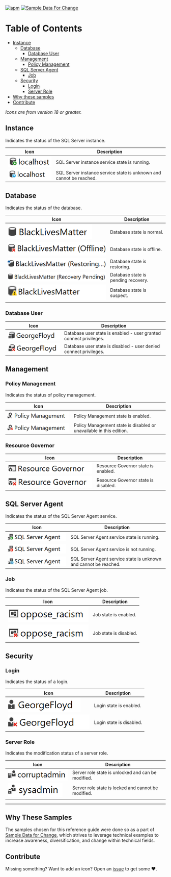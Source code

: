 
[![apm](https://img.shields.io/apm/l/vim-mode.svg)](https://github.com/LowlyDBA/ExpressSQL/) [![Sample Data For Change](https://img.shields.io/badge/Sample%20Data%20For%20Change-%E2%9D%A4-red)][sdfc] 

# Table of Contents

* [Instance](#instance)
  * [Database](#database)
    * [Database User](#database-user)
  * [Management](#management)
    * [Policy Management](#policy-management)
  * [SQL Server Agent](#sql-server-agent)
    * [Job](#job)
  * [Security](#security)
    * [Login](#login)
    * [Server Role](#server-role)
* [Why these samples](#why-these-samples)
* [Contribute](#contribute)

*Icons are from version 18 or greater.*

## Instance

Indicates the status of the SQL Server instance.

| Icon | Description |
| ---- | ----------- |
| ![Instance running](assets/instance_running.png) | SQL Server instance service state is running. |
| ![Instance unknown](assets/instance_unknown.png) | SQL Server instance service state is unknown and cannot be reached. |

## Database

Indicates the status of the database.

| Icon | Description |
| ---- | ----------- |
| ![Database normal](assets/db_normal.png) | Database state is normal. |
| ![Database offline](assets/db_offline.png) | Database state is offline. |
| ![Database restoring](assets/db_restoring.png) | Database state is restoring. |
| ![Database recovery](assets/db_recoverypending.png) | Database state is pending recovery. |
| ![Database suspect](assets/db_suspect.png) | Database state is suspect. |

### Database User

| Icon | Description |
| ---- | ----------- |
| ![Dbuser enabled](assets/dbuser_enabled.png) | Database user state is enabled - user granted connect privileges. |
| ![Dbuser disabled](assets/dbuser_disabled.png) | Database user state is disabled - user denied connect privileges. |

## Management

### Policy Management

Indicates the status of policy management.

| Icon | Description |
| ---- | ----------- |
| ![PolicyMgmt enabled](assets/policymgmt_enabled.png) | Policy Management state is enabled. |
| ![PolicyMgmt disabled](assets/policymgmt_disabled.png) | Policy Management state is disabled or unavailable in this edition. |

### Resource Governor

| Icon | Description |
| ---- | ----------- |
| ![ResourceGov enabled](assets/resourcegov_enabled.png) | Resource Governor state is enabled. |
| ![ResourceGov disabled](assets/resourcegov_disabled.png) | Resource Governor state is disabled. |

## SQL Server Agent

Indicates the status of the SQL Server Agent service.

| Icon | Description |
| ---- | ----------- |
| ![Agent enabled](assets/agent_enabled.png) | SQL Server Agent service state is running. |
| ![Agent disabled](assets/agent_disabled.png) | SQL Server Agent service is not running. |
| ![Agent unknown](assets/agent_unknown.png) | SQL Server Agent service state is unknown and cannot be reached. |

### Job

Indicates the status of the SQL Server Agent job.

| Icon | Description |
| ---- | ----------- |
| ![Job enabled](assets/job_enabled.png) | Job state is enabled. |
| ![Job disabled](assets/job_disabled.png) | Job state is disabled. |

## Security

### Login

Indicates the status of a login.

| Icon | Description |
| ---- | ----------- |
| ![Login enabled](assets/login_enabled.png) | Login state is enabled. |
| ![Login disabled](assets/login_disabled.png) | Login state is disabled. |

### Server Role

Indicates the modification status of a server role.

| Icon | Description |
| ---- | ----------- |
| ![ServerRole unlocked](assets/serverrole_unlocked.png) | Server role state is unlocked and can be modified. |
| ![ServerRole locked](assets/serverrole_locked.png) | Server role state is locked and cannot be modified. |

---

## Why These Samples

The samples chosen for this reference guide were done so as a part of [Sample Data for Change][samps], which strives
to leverage technical examples to increase awareness, diversification, and change within technical fields.

## Contribute

Missing something? Want to add an icon? Open an [issue][issue] to get some :heart:.

[issue]: https://github.com/LowlyDBA/ssms-icon-ref/issues
[samps]: https://lowlydba.github.io/sampledataforchange/
[sdfc]: https://sampledataforchange.github.io/
